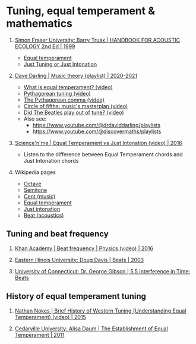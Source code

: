 # Tuning, equal temperament & mathematics

1. [Simon Fraser University: Barry Truax | HANDBOOK FOR ACOUSTIC ECOLOGY 2nd Ed | 1999](https://www.sfu.ca/sonic-studio-webdav/handbook/index.html)
   - [Equal temperament](https://www.sfu.ca/sonic-studio-webdav/handbook/Equal_Temperament.html)
   - [Just Tuning or Just Intonation](https://www.sfu.ca/sonic-studio-webdav/handbook/Just_Tuning.html)


1. [Dave Darling | Music theory (playlist) | 2020-2021](https://www.youtube.com/playlist?list=PLl8fINkcK7aNEnM_p1RfTk9a3DPXZOv74)
   - [What is equal temperament? (video)](https://www.youtube.com/watch?v=FWN0JJGQyvk)
   - [Pythagorean tuning (video)](https://www.youtube.com/watch?v=510oXj_eBQI)
   - [The Pythagorean comma (video)](https://www.youtube.com/watch?v=XI4q4LkueN8)
   - [Circle of fifths: music's masterplan (video)](https://www.youtube.com/watch?v=IO9G4UG7M4I)
   - [Did The Beatles play out of tune? (video)](https://www.youtube.com/watch?v=-GPgaMmft88)
   - Also see:
     * https://www.youtube.com/@drdaviddarling/playlists
     * https://www.youtube.com/@discovermaths/playlists

1. [Science'n'me | Equal Temperament vs Just Intonation (video) | 2016](https://www.youtube.com/watch?v=Yqa2Hbb_eIs)
   - Listen to the difference between Equal Temperament chords and Just Intonation chords

1. Wikipedia pages
   - [Octave](https://en.wikipedia.org/wiki/Octave)
   - [Semitone](https://en.wikipedia.org/wiki/Semitone)
   - [Cent (music)](https://en.wikipedia.org/wiki/Cent_(music))
   - [Equal temperament](https://en.wikipedia.org/wiki/Equal_temperament)
   - [Just intonation](https://en.wikipedia.org/wiki/Just_intonation)
   - [Beat (acoustics)](https://en.wikipedia.org/wiki/Beat_(acoustics))


## Tuning and beat frequency

1. [Khan Academy | Beat frequency | Physics (video) | 2016](https://www.youtube.com/watch?v=Ca91iOVGd9A)

1. [Eastern Illinois University: Doug Davis | Beats | 2003](https://ux1.eiu.edu/~cfadd/3050/Ch12Sound/beats.html)

1. [University of Connecticut: Dr. George Gibson | 5.5 Interference in Time: Beats](https://www.phys.uconn.edu/~gibson/Notes/Section5_5/Sec5_5.htm)


## History of equal temperament tuning

1. [Nathan Nokes | Brief History of Western Tuning (Understanding Equal Temperament) (video) | 2015](https://www.youtube.com/watch?v=wUBkbrvCmGA)

1. [Cedarville University: Alisa Daum | The Establishment of Equal Temperament | 2011](https://digitalcommons.cedarville.edu/cgi/viewcontent.cgi?article=1005&context=music_and_worship_student_presentations)

